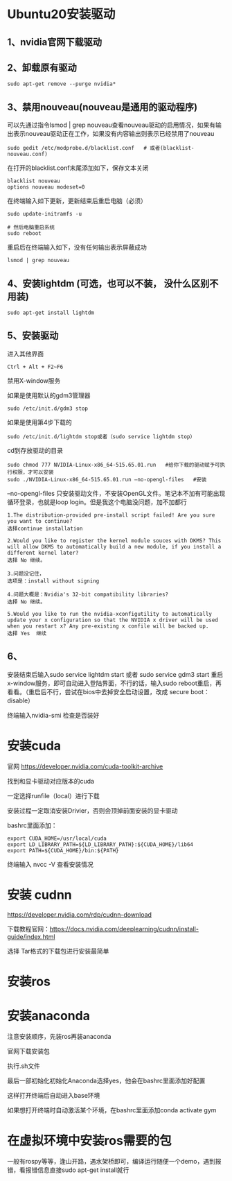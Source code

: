 # Ubuntu20安装驱动

## 1、nvidia官网下载驱动
## 2、卸载原有驱动

    sudo apt-get remove --purge nvidia*

## 3、禁用nouveau(nouveau是通用的驱动程序)
可以先通过指令lsmod | grep nouveau查看nouveau驱动的启用情况，如果有输出表示nouveau驱动正在工作，如果没有内容输出则表示已经禁用了nouveau

    sudo gedit /etc/modprobe.d/blacklist.conf   # 或者(blacklist-nouveau.conf)

在打开的blacklist.conf末尾添加如下，保存文本关闭

    blacklist nouveau
    options nouveau modeset=0

在终端输入如下更新，更新结束后重启电脑（必须）

    sudo update-initramfs -u

    # 然后电脑重启系统
    sudo reboot

重启后在终端输入如下，没有任何输出表示屏蔽成功

    lsmod | grep nouveau

## 4、安装lightdm (可选，也可以不装， 没什么区别不用装)

    sudo apt-get install lightdm

## 5、安装驱动

进入其他界面

    Ctrl + Alt + F2~F6

禁用X-window服务

如果是使用默认的gdm3管理器

    sudo /etc/init.d/gdm3 stop

如果是使用第4步下载的

    sudo /etc/init.d/lightdm stop或者（sudo service lightdm stop）

cd到存放驱动的目录

    sudo chmod 777 NVIDIA-Linux-x86_64-515.65.01.run   #给你下载的驱动赋予可执行权限，才可以安装
    sudo ./NVIDIA-Linux-x86_64-515.65.01.run –no-opengl-files   #安装

–no-opengl-files 只安装驱动文件，不安装OpenGL文件。笔记本不加有可能出现循环登录，也就是loop login。但是我这个电脑没问题，加不加都行

    1.The distribution-provided pre-install script failed! Are you sure you want to continue?
    选择continue installation

    2.Would you like to register the kernel module souces with DKMS? This will allow DKMS to automatically build a new module, if you install a different kernel later?  
    选择 No 继续。

    3.问题没记住，
    选项是：install without signing

    4.问题大概是：Nvidia's 32-bit compatibility libraries? 
    选择 No 继续。

    5.Would you like to run the nvidia-xconfigutility to automatically update your x configuration so that the NVIDIA x driver will be used when you restart x? Any pre-existing x confile will be backed up.  
    ​​​​​​​选择 Yes  继续

## 6、

安装结束后输入sudo service lightdm start 或者 sudo service gdm3 start 重启x-window服务，即可自动进入登陆界面，不行的话，输入sudo reboot重启，再看看。（重启后不行，尝试在bios中去掉安全启动设置，改成 secure boot：disable）

终端输入nvidia-smi 检查是否装好

# 安装cuda

官网 https://developer.nvidia.com/cuda-toolkit-archive

找到和显卡驱动对应版本的cuda

一定选择runfile（local）进行下载

安装过程一定取消安装Drivier，否则会顶掉前面安装的显卡驱动

bashrc里面添加：

    export CUDA_HOME=/usr/local/cuda
    export LD_LIBRARY_PATH=${LD_LIBRARY_PATH}:${CUDA_HOME}/lib64
    export PATH=${CUDA_HOME}/bin:${PATH}

终端输入 nvcc -V 查看安装情况

# 安装 cudnn

https://developer.nvidia.com/rdp/cudnn-download

下载教程官网：https://docs.nvidia.com/deeplearning/cudnn/install-guide/index.html

选择 Tar格式的下载包进行安装最简单

# 安装ros

# 安装anaconda

注意安装顺序，先装ros再装anaconda

官网下载安装包

执行.sh文件

最后一部初始化初始化Anaconda选择yes，他会在bashrc里面添加好配置

这样打开终端后自动进入base环境

如果想打开终端时自动激活某个环境，在bashrc里面添加conda activate gym

# 在虚拟环境中安装ros需要的包
一般有rospy等等，逢山开路，遇水架桥即可，编译运行随便一个demo，遇到报错，看报错信息直接sudo apt-get install就行
